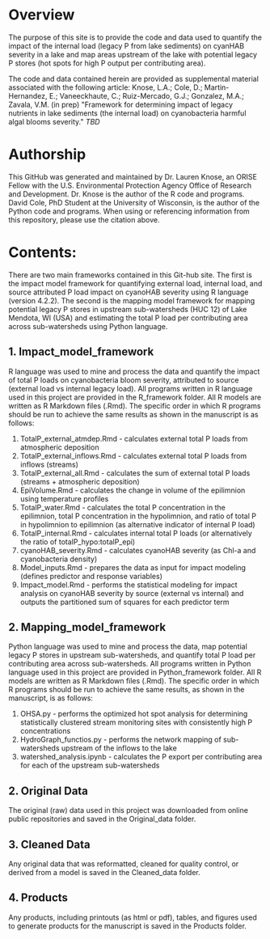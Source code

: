 # Overview
The purpose of this site is to provide the code and data used to quantify the impact of the internal load (legacy P from lake sediments) on cyanHAB severity in a lake and map areas upstream of the lake with potential legacy P stores (hot spots for high P output per contributing area). 

The code and data contained herein are provided as supplemental material associated with the following article: 
Knose, L.A.; Cole, D.; Martin-Hernandez, E.; Vaneeckhaute, C.; Ruiz-Mercado, G.J.; Gonzalez, M.A.; Zavala, V.M. (in prep) "Framework for determining impact of legacy nutrients in lake sediments (the internal load) on cyanobacteria harmful algal blooms severity." _TBD_  

# Authorship
This GitHub was generated and maintained by Dr. Lauren Knose, an ORISE Fellow with the U.S. Environmental Protection Agency Office of Research and Development. Dr. Knose is the author of the R code and programs. David Cole, PhD Student at the University of Wisconsin, is the author of the Python code and programs. When using or referencing information from this repository, please use the citation above.

# Contents:
There are two main frameworks contained in this Git-hub site. The first is the impact model framework for quantifying external load, internal load, and source attributed P load impact on cyanoHAB severity using R language (version 4.2.2). The second is the mapping model framework for mapping potential legacy P stores in upstream sub-watersheds (HUC 12) of Lake Mendota, WI (USA) and estimating the total P load per contributing area across sub-watersheds using Python language.

## 1. Impact_model_framework
R language was used to mine and process the data and quantify the impact of total P loads on cyanobacteria bloom severity, attributed to source (external load vs internal legacy load). All programs written in R language used in this project are provided in the R_framework folder. All R models are written as R Markdown files (.Rmd). The specific order in which R programs should be run to achieve the same results as shown in the manuscript is as follows:
  1. TotalP_external_atmdep.Rmd - calculates external total P loads from atmospheric deposition
  2. TotalP_external_inflows.Rmd - calculates external total P loads from inflows (streams)
  3. TotalP_external_all.Rmd - calculates the sum of external total P loads (streams + atmospheric deposition)
  4. EpiVolume.Rmd - calculates the change in volume of the epilimnion  using temperature profiles
  5. TotalP_water.Rmd - calculates the total P concentration in the epilimnion, total P concentration in the hypolimnion, and ratio of total P in hypolimnion to epilimnion (as alternative indicator of internal P load)
  6. TotalP_internal.Rmd - calculates internal total P loads (or alternatively the ratio of totalP_hypo:totalP_epi)
  7. cyanoHAB_severity.Rmd - calculates cyanoHAB severity (as Chl-a and cyanobacteria density)
  8. Model_inputs.Rmd - prepares the data as input for impact modeling (defines predictor and response variables)
  9. Impact_model.Rmd - performs the statistical modeling for impact analysis on cyanoHAB severity by source (external vs internal) and outputs the partitioned sum of squares for each predictor term 

## 2. Mapping_model_framework
Python language was used to mine and process the data, map potential legacy P stores in upstream sub-watersheds, and quantify total P load per contributing area across sub-watersheds. All programs written in Python language used in this project are provided in Python_framework folder. All R models are written as R Markdown files (.Rmd). The specific order in which R programs should be run to achieve the same results, as shown in the manuscript, is as follows:
  1. OHSA.py - performs the optimized hot spot analysis for determining statistically clustered stream monitoring sites with consistently high P concentrations
  2. HydroGraph_functios.py - performs the network mapping of sub-watersheds upstream of the inflows to the lake
  3. watershed_analysis.ipynb - calculates the P export per contributing area for each of the upstream sub-watersheds

## 2. Original Data 
The original (raw) data used in this project was downloaded from online public repositories
and saved in the Original_data folder. 

## 3. Cleaned Data
Any original data that was reformatted, cleaned for quality control, or derived from
a model is saved in the Cleaned_data folder. 

## 4. Products 
Any products, including printouts (as html or pdf), tables, and figures used 
to generate products for the manuscript is saved in the Products folder.
